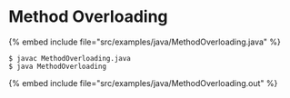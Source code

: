 # Method Overloading


{% embed include file="src/examples/java/MethodOverloading.java" %}

```
$ javac MethodOverloading.java
$ java MethodOverloading
```

{% embed include file="src/examples/java/MethodOverloading.out" %}



